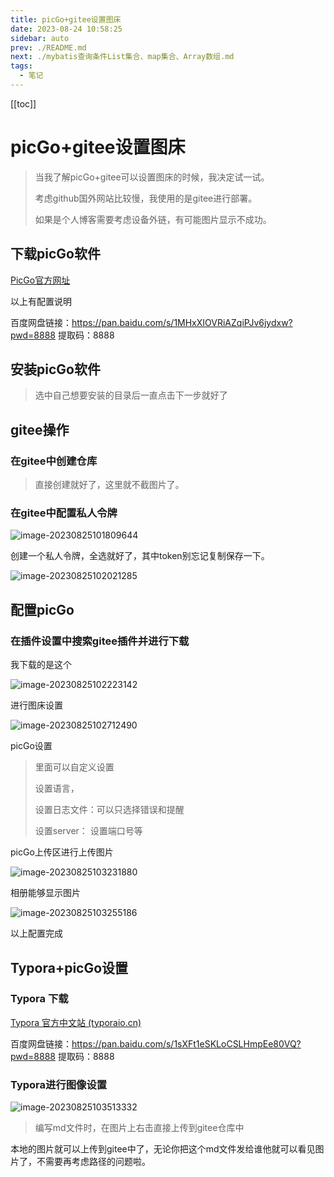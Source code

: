```yaml
---
title: picGo+gitee设置图床
date: 2023-08-24 10:58:25
sidebar: auto
prev: ./README.md
next: ./mybatis查询条件List集合、map集合、Array数组.md
tags:
  - 笔记
---
```



[//]: # (@[TOC]&#40;picGo+gitee+typora设置图床&#41;)
[[toc]]

[//]: # (# {{ $frontmatter.title }})
#   picGo+gitee设置图床



> 当我了解picGo+gitee可以设置图床的时候，我决定试一试。
>
> 考虑github国外网站比较慢，我使用的是gitee进行部署。
>
> 如果是个人博客需要考虑设备外链，有可能图片显示不成功。



##  下载picGo软件

[PicGo官方网址](https://picgo.github.io/PicGo-Doc/zh/)

以上有配置说明

百度网盘链接：https://pan.baidu.com/s/1MHxXIOVRiAZqiPJv6jydxw?pwd=8888 
提取码：8888

##  安装picGo软件

> 选中自己想要安装的目录后一直点击下一步就好了

##  gitee操作

###  在gitee中创建仓库

> 直接创建就好了，这里就不截图片了。

###  在gitee中配置私人令牌

![image-20230825101809644](https://huang-ruifang.gitee.io/pic-go/public/csdn/image-20230825101809644.png)



创建一个私人令牌，全选就好了，其中token别忘记复制保存一下。

![image-20230825102021285](https://huang-ruifang.gitee.io/pic-go/public/csdn/image-20230825102021285.png)

##  配置picGo

###  在插件设置中搜索gitee插件并进行下载

我下载的是这个

![image-20230825102223142](https://huang-ruifang.gitee.io/pic-go/public/csdn/image-20230825102223142.png)

进行图床设置

![image-20230825102712490](https://huang-ruifang.gitee.io/pic-go/public/csdn/image-20230825102712490.png)

picGo设置

> 里面可以自定义设置
>
> 设置语言，
>
> 设置日志文件：可以只选择错误和提醒
>
> 设置server： 设置端口号等

picGo上传区进行上传图片

![image-20230825103231880](https://huang-ruifang.gitee.io/pic-go/public/csdn/image-20230825103231880.png)

相册能够显示图片

![image-20230825103255186](https://huang-ruifang.gitee.io/pic-go/public/csdn/image-20230825103255186.png)

以上配置完成

##  Typora+picGo设置

### Typora 下载

[Typora 官方中文站 (typoraio.cn)](https://typoraio.cn/)

百度网盘链接：https://pan.baidu.com/s/1sXFt1eSKLoCSLHmpEe80VQ?pwd=8888 
提取码：8888

###  Typora进行图像设置

![image-20230825103513332](https://huang-ruifang.gitee.io/pic-go/public/csdn/image-20230825103513332.png)

> 编写md文件时，在图片上右击直接上传到gitee仓库中

本地的图片就可以上传到gitee中了，无论你把这个md文件发给谁他就可以看见图片了，不需要再考虑路径的问题啦。
